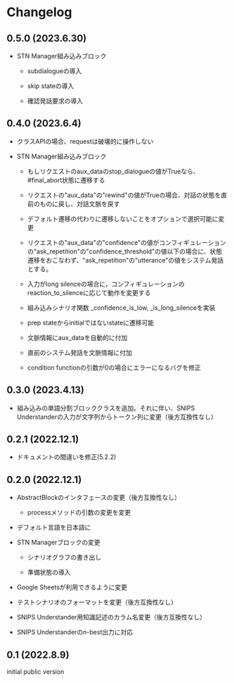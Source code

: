 # Changelog


## 0.5.0 (2023.6.30)

- STN Manager組み込みブロック

  - subdialogueの導入
  
  - skip stateの導入
  
  - 確認発話要求の導入


## 0.4.0 (2023.6.4)

- クラスAPIの場合、requestは破壊的に操作しない

- STN Manager組み込みブロック

  - もしリクエストのaux_dataのstop_dialogueの値がTrueなら、#final_abort状態に遷移する

  - リクエストの"aux_data"の"rewind"の値がTrueの場合、対話の状態を直前のものに戻し、対話文脈を戻す

  - デフォルト遷移の代わりに遷移しないことをオプションで選択可能に変更

  - リクエストの"aux_data"の"confidence"の値がコンフィギュレーションの"ask_repetition"の"confidence_threshold"の値以下の場合に、状態遷移をおこなわず、"ask_repetition"の"utterance"の値をシステム発話とする。

  - 入力がlong silenceの場合に，コンフィギュレーションのreaction_to_silenceに応じて動作を変更する

  - 組み込みシナリオ関数 _confidence_is_low, _is_long_silenceを実装

  - prep stateからinitialではないstateに遷移可能

  - 文脈情報にaux_dataを自動的に付加

  - 直前のシステム発話を文脈情報に付加

  - condition functionの引数が0の場合にエラーになるバグを修正

  
## 0.3.0 (2023.4.13)

- 組み込みの単語分割ブロッククラスを追加。それに伴い、SNIPS Understanderの入力が文字列からトークン列に変更（後方互換性なし）

## 0.2.1 (2022.12.1)

- ドキュメントの間違いを修正(5.2.2)

## 0.2.0 (2022.12.1)

- AbstractBlockのインタフェースの変更（後方互換性なし）

  - processメソッドの引数の変更を変更
  
- デフォルト言語を日本語に

- STN Managerブロックの変更

  - シナリオグラフの書き出し
  
  - 準備状態の導入
  
- Google Sheetsが利用できるように変更

- テストシナリオのフォーマットを変更（後方互換性なし）

- SNIPS Understander用知識記述のカラム名変更（後方互換性なし）

- SNIPS Understanderのn-best出力に対応

## 0.1 (2022.8.9)

initial public version

